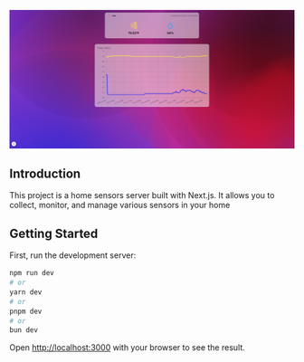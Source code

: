 ![Alt text](public/screenshot.png)

## Introduction

This project is a home sensors server built with Next.js. It allows you to collect, monitor, and manage various sensors in your home

## Getting Started

First, run the development server:

```bash
npm run dev
# or
yarn dev
# or
pnpm dev
# or
bun dev
```

Open [http://localhost:3000](http://localhost:3000) with your browser to see the result.
